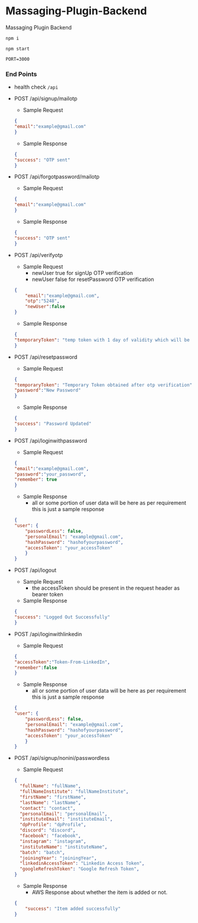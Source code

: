 # Massaging-Plugin-Backend

Massaging Plugin Backend

`npm i`

`npm start`

`PORT=3000`

### End Points

* health check
`/api`

* POST /api/signup/mailotp
    * Sample Request
    ```json
    {
    "email":"example@gmail.com"
    }
    ```
    * Sample Response 
    ```json
    {
    "success": "OTP sent"
    }
    ```
* POST /api/forgotpassword/mailotp
    * Sample Request
    ```json
    {
    "email":"example@gmail.com"
    }
    ```
    * Sample Response 
    ```json
    {
    "success": "OTP sent"
    }
    ```
* POST /api/verifyotp
    * Sample Request
        * newUser true for signUp OTP verification
        * newUser false for resetPassword OTP verification
    ```json
    {
        "email":"example@gmail.com",
        "otp":"5248",
        "newUser":false
    }
    ```
    * Sample Response 
    ```json
    {
    "temporaryToken": "temp token with 1 day of validity which will be used at the signup time or at reset password time to verify that your otp has been verified."
    }
    ```
* POST /api/resetpassword
    * Sample Request
    ```json
    {
    "temporaryToken": "Temporary Token obtained after otp verification",
    "password":"New Password"
    }
    ```
    * Sample Response 
    ```json
    {
    "success": "Password Updated"
    }
    ```
* POST /api/loginwithpassword
    * Sample Request
    ```json
    {
    "email":"example@gmail.com",
    "password":"your_password",
    "remember": true
    }
    ```
    * Sample Response 
        * all or some portion of user data will be here as per requirement this is just a sample response
    ```json
    {
    "user": {
        "passwordLess": false,
        "personalEmail": "example@gmail.com",
        "hashPassword": "hashofyourpassword",
        "accessToken": "your_accessToken"
        }
    }
    ```
* POST /api/logout
    * Sample Request
      * the accessToken should be present in the request header as bearer token
    * Sample Response 
    ```json
    {
    "success": "Logged Out Successfully"
    }
    ```
* POST /api/loginwithlinkedin
    * Sample Request
    ```json
    {
    "accessToken":"Token-From-LinkedIn",
    "remember":false
    }
    ```
    * Sample Response
        * all or some portion of user data will be here as per requirement this is just a sample response 
    ```json
    {
    "user": {
        "passwordLess": false,
        "personalEmail": "example@gmail.com",
        "hashPassword": "hashofyourpassword",
        "accessToken": "your_accessToken"
        }
    }
    ```
* POST /api/signup/nonini/passwordless
    * Sample Request
    ```json
    {
      "fullName": "fullName",
      "fullNameInstitute": "fullNameInstitute",
      "firstName": "firstName",
      "lastName": "lastName",
      "contact": "contact",
      "personalEmail": "personalEmail",
      "instituteEmail": "instituteEmail",
      "dpProfile": "dpProfile",
      "discord": "discord",
      "facebook": "facebook",
      "instagram": "instagram",
      "instituteName": "instituteName",
      "batch": "batch",
      "joiningYear": "joiningYear",
      "linkedinAccessToken": "Linkedin Access Token",
      "googleRefreshToken": "Google Refresh Token",      
    }
    ```
    * Sample Response
        * AWS Response about whether the item is added or not. 
    ```json
    {
        "success": "Item added successfully"
    }
    ```